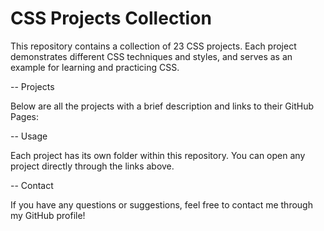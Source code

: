 # CSS Projects Collection

This repository contains a collection of 23 CSS projects. Each project demonstrates different CSS techniques and styles, and serves as an example for learning and practicing CSS.

-- Projects

Below are all the projects with a brief description and links to their GitHub Pages:

-- Usage

Each project has its own folder within this repository. You can open any project directly through the links above.

-- Contact

If you have any questions or suggestions, feel free to contact me through my GitHub profile!
